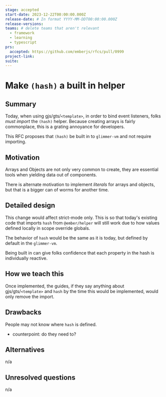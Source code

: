 ```yaml
---
stage: accepted
start-date: 2023-12-22T00:00:00.000Z
release-date: # In format YYYY-MM-DDT00:00:00.000Z
release-versions:
teams: # delete teams that aren't relevant
  - framework
  - learning
  - typescript
prs:
  accepted: https://github.com/emberjs/rfcs/pull/0999
project-link:
suite: 
---
```


<!--- 
Directions for above: 

stage: Leave as is
start-date: Fill in with today's date, 2032-12-01T00:00:00.000Z
release-date: Leave as is
release-versions: Leave as is
teams: Include only the [team(s)](README.md#relevant-teams) for which this RFC applies
prs:
  accepted: Fill this in with the URL for the Proposal RFC PR
project-link: Leave as is
suite: Leave as is
-->

# Make `(hash)` a built in helper 

## Summary

Today, when using gjs/gts/`<template>`, in order to bind event listeners, folks _must import_ the `(hash)` helper.
Because creating arrays is fairly commonplace, this is a grating annoyance for developers.

This RFC proposes that `(hash)` be built in to `glimmer-vm` and not require importing.

## Motivation

Arrays and Objects are not only very common to create, they are essential tools when yielding data out of components.

There is alternate motivation to implement _literals_ for arrays and objects, but that is a bigger can of worms for another time.

## Detailed design

This change would affect strict-mode only. This is so that today's existing code that imports `hash` from `@ember/helper` will still work due to how values defined locally in scope override globals.

The behavior of `hash` would be the same as it is today, but defined by default in the `glimmer-vm`.

Being built in can give folks confidence that each property in the hash is individually reactive.

## How we teach this

Once implemented, the guides, if they say anything about gjs/gts/`<template>` and `hash` by the time this would be implemented, would only remove the import.

## Drawbacks

People may not know where `hash` is defined.
- counterpoint: do they need to?

## Alternatives

n/a

## Unresolved questions

n/a
